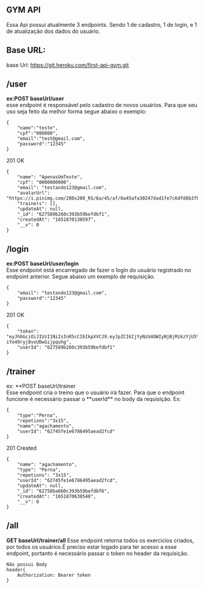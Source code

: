 ## GYM API

Essa Api possui atualmente 3 endpoints. Sendo 1 de cadastro, 1 de login, e 1 de atualização dos dados do usuário.

## Base URL:

base Url: 
https://git.heroku.com/first-api-gym.git

## /user

**ex:POST baseUrl/user**<br/>
esse endpoint é responsável pelo cadastro de novos usuários. Para que seu uso seja feito da melhor forma segue abaixo o exemplo:

```
{
	"name":"teste",
	"cpf":"000000",
	"email":"test@gmail.com",
	"password":"12345"
}
```

201 OK

```
{
	"name": "ApenasUmTeste",
	"cpf": "0000000000",
	"email": "testando123@gmail.com",
	"avatarUrl": "https://i.pinimg.com/280x280_RS/6a/45/af/6a45afa30247dad1fe7c6dfd8b3fb9fb.jpg",
	"trainers": [],
	"updateAt": null,
	"_id": "627589b260c393b59befdbf1",
	"createdAt": "1651870130597",
	"__v": 0
}

```

## /login

**ex:POST baseUrl/user/login**<br/>
Esse endpoint está encarregado de fazer o login do usuário registrado no endpoint anterior. Segue abaixo um exemplo de requisição.

```
{
	"email": "testando123@gmail.com",
	"password":"12345"
}

```

201 OK

```
{
	"token": "eyJhbGciOiJIUzI1NiIsInR5cCI6IkpXVCJ9.eyJpZCI6IjYyNzU4OWIyNjBjMzkzYjU5YmVmZGJmMSIsImlhdCI6MTY1MTg3MDI5NywiZXhwIjoxNjUxOTU2Njk3fQ.Y6qTsFwiCJR4Dwo7eTaC-iYo49ryj8vxUDwGijpquhg",
	"userId": "627589b260c393b59befdbf1"
}
```

## /trainer

ex: **POST baseUrl/trainer <br/>
Esse endpoint cria o treino que o usuário irá fazer. Para que o endpoint funcione é necessário passar o **userId\*\* no body da requisição. Ex:

```
{
	"type":"Perna",
	"repetions":"3x15",
	"name":"agachamento",
	"userId": "62745fe1e6786495aead2fcd"
}

```

201 Created

```
{
	"name": "agachamento",
	"type": "Perna",
	"repetions": "3x15",
	"userId": "62745fe1e6786495aead2fcd",
	"updateAt": null,
	"_id": "62758ba660c393b59befdbf6",
	"createdAt": "1651870630548",
	"__v": 0
}

```
## /all
**GET baseUrl/trainer/all**
Esse endpoint retorna todos os exercicios criados, por todos os usuários.É preciso estar logado para ter acesso a esse endpoint, portanto é necessário passar o token no header da requisição. 

```
Não possui Body
header{
    Authorization: Bearer token
}
```
